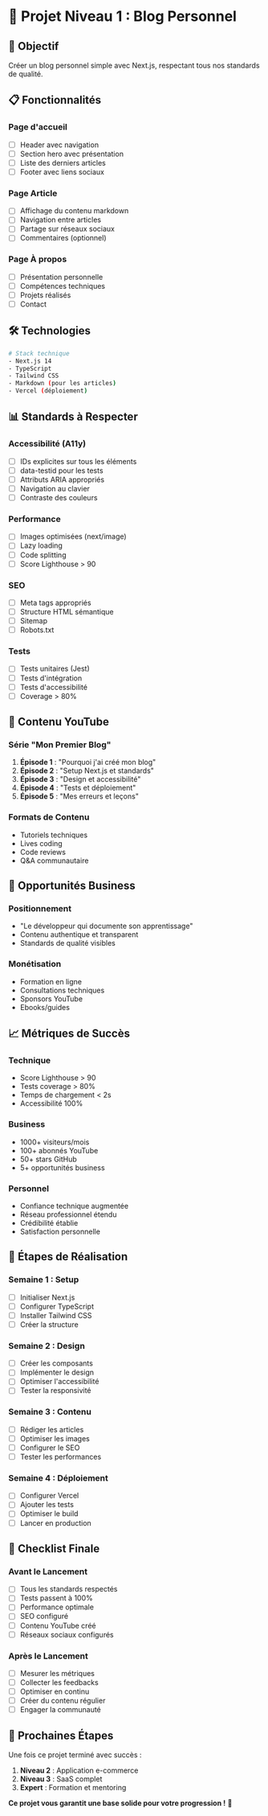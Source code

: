 # 📝 Projet Niveau 1 : Blog Personnel

## 🎯 Objectif

Créer un blog personnel simple avec Next.js, respectant tous nos standards de qualité.

## 📋 Fonctionnalités

### **Page d'accueil**

- [ ] Header avec navigation
- [ ] Section hero avec présentation
- [ ] Liste des derniers articles
- [ ] Footer avec liens sociaux

### **Page Article**

- [ ] Affichage du contenu markdown
- [ ] Navigation entre articles
- [ ] Partage sur réseaux sociaux
- [ ] Commentaires (optionnel)

### **Page À propos**

- [ ] Présentation personnelle
- [ ] Compétences techniques
- [ ] Projets réalisés
- [ ] Contact

## 🛠️ Technologies

```bash
# Stack technique
- Next.js 14
- TypeScript
- Tailwind CSS
- Markdown (pour les articles)
- Vercel (déploiement)
```

## 📊 Standards à Respecter

### **Accessibilité (A11y)**

- [ ] IDs explicites sur tous les éléments
- [ ] data-testid pour les tests
- [ ] Attributs ARIA appropriés
- [ ] Navigation au clavier
- [ ] Contraste des couleurs

### **Performance**

- [ ] Images optimisées (next/image)
- [ ] Lazy loading
- [ ] Code splitting
- [ ] Score Lighthouse > 90

### **SEO**

- [ ] Meta tags appropriés
- [ ] Structure HTML sémantique
- [ ] Sitemap
- [ ] Robots.txt

### **Tests**

- [ ] Tests unitaires (Jest)
- [ ] Tests d'intégration
- [ ] Tests d'accessibilité
- [ ] Coverage > 80%

## 🎯 Contenu YouTube

### **Série "Mon Premier Blog"**

1. **Épisode 1** : "Pourquoi j'ai créé mon blog"
2. **Épisode 2** : "Setup Next.js et standards"
3. **Épisode 3** : "Design et accessibilité"
4. **Épisode 4** : "Tests et déploiement"
5. **Épisode 5** : "Mes erreurs et leçons"

### **Formats de Contenu**

- Tutoriels techniques
- Lives coding
- Code reviews
- Q&A communautaire

## 💼 Opportunités Business

### **Positionnement**

- "Le développeur qui documente son apprentissage"
- Contenu authentique et transparent
- Standards de qualité visibles

### **Monétisation**

- Formation en ligne
- Consultations techniques
- Sponsors YouTube
- Ebooks/guides

## 📈 Métriques de Succès

### **Technique**

- Score Lighthouse > 90
- Tests coverage > 80%
- Temps de chargement < 2s
- Accessibilité 100%

### **Business**

- 1000+ visiteurs/mois
- 100+ abonnés YouTube
- 50+ stars GitHub
- 5+ opportunités business

### **Personnel**

- Confiance technique augmentée
- Réseau professionnel étendu
- Crédibilité établie
- Satisfaction personnelle

## 🚀 Étapes de Réalisation

### **Semaine 1 : Setup**

- [ ] Initialiser Next.js
- [ ] Configurer TypeScript
- [ ] Installer Tailwind CSS
- [ ] Créer la structure

### **Semaine 2 : Design**

- [ ] Créer les composants
- [ ] Implémenter le design
- [ ] Optimiser l'accessibilité
- [ ] Tester la responsivité

### **Semaine 3 : Contenu**

- [ ] Rédiger les articles
- [ ] Optimiser les images
- [ ] Configurer le SEO
- [ ] Tester les performances

### **Semaine 4 : Déploiement**

- [ ] Configurer Vercel
- [ ] Ajouter les tests
- [ ] Optimiser le build
- [ ] Lancer en production

## 📝 Checklist Finale

### **Avant le Lancement**

- [ ] Tous les standards respectés
- [ ] Tests passent à 100%
- [ ] Performance optimale
- [ ] SEO configuré
- [ ] Contenu YouTube créé
- [ ] Réseaux sociaux configurés

### **Après le Lancement**

- [ ] Mesurer les métriques
- [ ] Collecter les feedbacks
- [ ] Optimiser en continu
- [ ] Créer du contenu régulier
- [ ] Engager la communauté

## 🎯 Prochaines Étapes

Une fois ce projet terminé avec succès :

1. **Niveau 2** : Application e-commerce
2. **Niveau 3** : SaaS complet
3. **Expert** : Formation et mentoring

**Ce projet vous garantit une base solide pour votre progression !** 🚀
